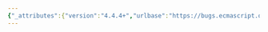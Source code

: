```yaml
---
{"_attributes":{"version":"4.4.4+","urlbase":"https://bugs.ecmascript.org/","maintainer":"dherman@mozilla.com"},"bug":{"bug_id":2810,"creation_ts":"2014-05-03 10:15:00 -0700","short_desc":"B.3.2: spaces in \"Function Declaration Instantiation\"","delta_ts":"2014-06-01 00:25:46 -0700","product":"Draft for 6th Edition","component":"editorial issue","version":"Rev 24: April 27, 2014 Draft","rep_platform":"All","op_sys":"All","bug_status":"RESOLVED","resolution":"FIXED","priority":"Normal","bug_severity":"normal","everconfirmed":true,"reporter":{"uid":"jmdyck","name":"Michael Dyck"},"assigned_to":{"uid":"allen","name":"Allen Wirfs-Brock"},"long_desc":[{"commentid":8110,"comment_count":0,"who":{"uid":"jmdyck","name":"Michael Dyck"},"bug_when":"2014-05-03 10:15:52 -0700","thetext":"In B.3.2 \"Web Legacy Compatibility for Block-Level Function Declarations\":\n\nB.3.2 / step 2.a.iii.2:\nThe new binding is not initialized during Function Declaration Instantiation.\n    Delete spaces in \"Function Declaration Instantiation\""},{"commentid":8214,"comment_count":1,"who":{"uid":"allen","name":"Allen Wirfs-Brock"},"bug_when":"2014-05-07 17:59:21 -0700","thetext":"fixed in rev25 editor's draft"},{"commentid":8725,"comment_count":2,"who":{"uid":"jmdyck","name":"Michael Dyck"},"bug_when":"2014-06-01 00:25:46 -0700","thetext":"confirmed fixed."}]}}
---
```

